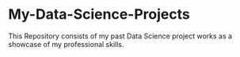 # My-Data-Science-Projects
This Repository consists of my past Data Science project works as a showcase of my professional skills.
